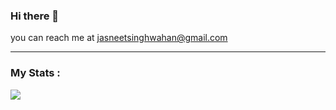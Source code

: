 ### Hi there 👋
you can reach me at jasneetsinghwahan@gmail.com

---

### My Stats :
![](https://github-readme-stats.vercel.app/api?username=jasneetsinghwahan&count_private=true&show_icons=true)

<!--
**jasneetsinghwahan/jasneetsinghwahan** is a ✨ _special_ ✨ repository because its `README.md` (this file) appears on your GitHub profile.

Here are some ideas to get you started:

- 🔭 I’m currently working on ...
- 🌱 I’m currently learning ...
- 👯 I’m looking to collaborate on ...
- 🤔 I’m looking for help with ...
- 💬 Ask me about ...
- 📫 How to reach me: ...
- 😄 Pronouns: ...
- ⚡ Fun fact: ...
-->
